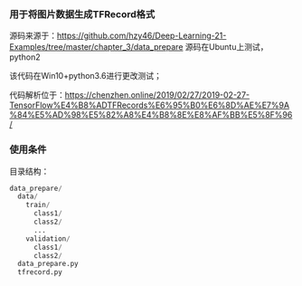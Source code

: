 ### 用于将图片数据生成TFRecord格式
源码来源于：https://github.com/hzy46/Deep-Learning-21-Examples/tree/master/chapter_3/data_prepare
源码在Ubuntu上测试，python2

该代码在Win10+python3.6进行更改测试；

代码解析位于：https://chenzhen.online/2019/02/27/2019-02-27-TensorFlow%E4%B8%ADTFRecords%E6%95%B0%E6%8D%AE%E7%9A%84%E5%AD%98%E5%82%A8%E4%B8%8E%E8%AF%BB%E5%8F%96/


### 使用条件

目录结构：
```python
data_prepare/
  data/
    train/
      class1/
      class2/
      ...
    validation/
      class1/
      class2/
  data_prepare.py
  tfrecord.py
